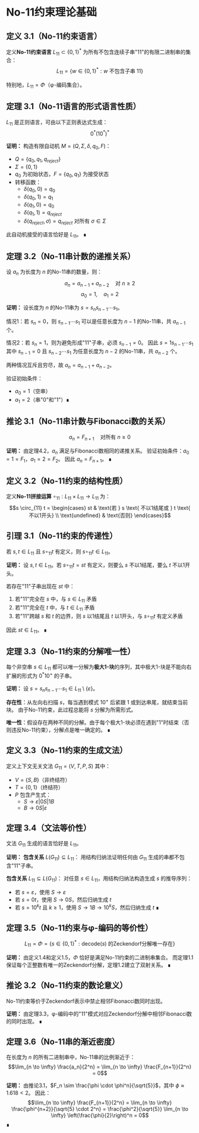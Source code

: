 # No-11约束理论基础

## 定义 3.1（No-11约束语言）
定义**No-11约束语言** $L_{11} \subset \{0,1\}^*$ 为所有不包含连续子串"11"的有限二进制串的集合：
$$L_{11} = \{w \in \{0,1\}^* : w \text{ 不包含子串 } 11\}$$

特别地，$L_{11} = \Phi$（φ-编码集合）。

## 定理 3.1（No-11语言的形式语言性质）
$L_{11}$ 是正则语言，可由以下正则表达式生成：
$$0^*(10^*)^*$$

**证明：** 
构造有限自动机 $M = (Q, \Sigma, \delta, q_0, F)$：
- $Q = \{q_0, q_1, q_{reject}\}$
- $\Sigma = \{0, 1\}$
- $q_0$ 为初始状态，$F = \{q_0, q_1\}$ 为接受状态
- 转移函数：
  - $\delta(q_0, 0) = q_0$
  - $\delta(q_0, 1) = q_1$
  - $\delta(q_1, 0) = q_0$
  - $\delta(q_1, 1) = q_{reject}$
  - $\delta(q_{reject}, \sigma) = q_{reject}$ 对所有 $\sigma \in \Sigma$

此自动机接受的语言恰好是 $L_{11}$。 ∎

## 定理 3.2（No-11串计数的递推关系）
设 $a_n$ 为长度为 $n$ 的No-11串的数量，则：
$$a_n = a_{n-1} + a_{n-2} \quad \text{对 } n \geq 2$$
$$a_0 = 1, \quad a_1 = 2$$

**证明：** 
设长度为 $n$ 的No-11串为 $s = s_n s_{n-1} \cdots s_1$。

情况1：若 $s_n = 0$，则 $s_{n-1} \cdots s_1$ 可以是任意长度为 $n-1$ 的No-11串，共 $a_{n-1}$ 个。

情况2：若 $s_n = 1$，则为避免形成"11"子串，必须 $s_{n-1} = 0$。
因此 $s = 1s_{n-1} \cdots s_1$ 其中 $s_{n-1} = 0$ 且 $s_{n-2} \cdots s_1$ 为任意长度为 $n-2$ 的No-11串，共 $a_{n-2}$ 个。

两种情况互斥且穷尽，故 $a_n = a_{n-1} + a_{n-2}$。

验证初始条件：
- $a_0 = 1$（空串）
- $a_1 = 2$（串"0"和"1"）∎

## 推论 3.1（No-11串计数与Fibonacci数的关系）
$$a_n = F_{n+1} \quad \text{对所有 } n \geq 0$$

**证明：** 
由定理4.2，$a_n$ 满足与Fibonacci数相同的递推关系。
验证初始条件：$a_0 = 1 = F_1$，$a_1 = 2 = F_2$。
因此 $a_n = F_{n+1}$。 ∎

## 定义 3.2（No-11约束的结构性质）
定义**No-11拼接运算** $\circ_{11}: L_{11} \times L_{11} \to L_{11}$ 为：
$$s \circ_{11} t = \begin{cases}
st & \text{若 } s \text{ 不以1结尾或 } t \text{ 不以1开头} \\
\text{undefined} & \text{否则}
\end{cases}$$

## 引理 3.1（No-11约束的传递性）
若 $s, t \in L_{11}$ 且 $s \circ_{11} t$ 有定义，则 $s \circ_{11} t \in L_{11}$。

**证明：** 
设 $s, t \in L_{11}$。若 $s \circ_{11} t = st$ 有定义，则要么 $s$ 不以1结尾，要么 $t$ 不以1开头。

若存在"11"子串出现在 $st$ 中：
1. 若"11"完全在 $s$ 中，与 $s \in L_{11}$ 矛盾
2. 若"11"完全在 $t$ 中，与 $t \in L_{11}$ 矛盾
3. 若"11"跨越 $s$ 和 $t$ 的边界，则 $s$ 以1结尾且 $t$ 以1开头，与 $s \circ_{11} t$ 有定义矛盾

因此 $st \in L_{11}$。 ∎

## 定理 3.3（No-11约束的分解唯一性）
每个非空串 $s \in L_{11}$ 都可以唯一分解为**极大1-块**的序列，其中极大1-块是不能向右扩展的形式为 $0^*10^+$ 的子串。

**证明：** 
设 $s = s_n s_{n-1} \cdots s_1 \in L_{11} \setminus \{\varepsilon\}$。

**存在性**：从左向右扫描 $s$，每当遇到模式 $10^+$ 后紧跟 $1$ 或到达串尾，就结束当前块。
由于No-11约束，此过程总能将 $s$ 分解为所需形式。

**唯一性**：假设存在两种不同的分解。由于每个极大1-块必须在遇到"1"时结束（否则违反No-11约束），分解点是唯一确定的。 ∎

## 定义 3.3（No-11约束的生成文法）
定义上下文无关文法 $G_{11} = (V, T, P, S)$ 其中：
- $V = \{S, B\}$（非终结符）
- $T = \{0, 1\}$（终结符）  
- $P$ 包含产生式：
  - $S \to \varepsilon | 0S | 1B$
  - $B \to 0S | \varepsilon$

## 定理 3.4（文法等价性）
文法 $G_{11}$ 生成的语言恰好是 $L_{11}$。

**证明：** 
**包含关系** $L(G_{11}) \subseteq L_{11}$：
用结构归纳法证明任何由 $G_{11}$ 生成的串都不包含"11"子串。

**包含关系** $L_{11} \subseteq L(G_{11})$：
对任意 $s \in L_{11}$，用结构归纳法构造生成 $s$ 的推导序列：
- 若 $s = \varepsilon$，使用 $S \to \varepsilon$
- 若 $s = 0t$，使用 $S \to 0S$，然后归纳生成 $t$
- 若 $s = 10^k t$ 且 $k \geq 1$，使用 $S \to 1B \to 10^kS$，然后归纳生成 $t$ ∎

## 定理 3.5（No-11约束与φ-编码的等价性）
$$L_{11} = \Phi = \{s \in \{0,1\}^* : \text{decode}(s) \text{ 的Zeckendorf分解唯一存在}\}$$

**证明：** 
由定义1.4和定义1.5，$\Phi$ 恰好是满足No-11约束的二进制串集合。
而定理1.1保证每个正整数有唯一的Zeckendorf分解，定理1.2建立了双射关系。 ∎

## 推论 3.2（No-11约束的数论意义）
No-11约束等价于Zeckendorf表示中禁止相邻Fibonacci数同时出现。

**证明：** 
由定理3.3，φ-编码中的"11"模式对应Zeckendorf分解中相邻Fibonacci数的同时出现。 ∎

## 定理 3.6（No-11串的渐近密度）
在长度为 $n$ 的所有二进制串中，No-11串的比例渐近于：
$$\lim_{n \to \infty} \frac{a_n}{2^n} = \lim_{n \to \infty} \frac{F_{n+1}}{2^n} = 0$$

**证明：** 
由推论3.1，$F_n \sim \frac{\phi \cdot \phi^n}{\sqrt{5}}$，其中 $\phi \approx 1.618 < 2$。
因此：
$$\lim_{n \to \infty} \frac{F_{n+1}}{2^n} = \lim_{n \to \infty} \frac{\phi^{n+2}}{\sqrt{5} \cdot 2^n} = \frac{\phi^2}{\sqrt{5}} \lim_{n \to \infty} \left(\frac{\phi}{2}\right)^n = 0$$ 
∎